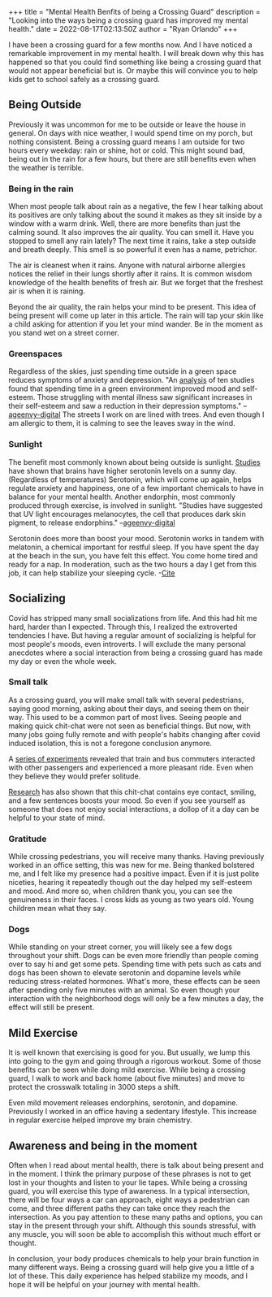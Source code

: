 +++
title = "Mental Health Benfits of being a Crossing Guard"
description = "Looking into the ways being a crossing guard has improved my mental health."
date = 2022-08-17T02:13:50Z
author = "Ryan Orlando"
+++


I have been a crossing guard for a few months now. And I have noticed a remarkable improvement in my mental health. I will break down why this has happened so that you could find something like being a crossing guard that would not appear beneficial but is. Or maybe this will convince you to help kids get to school safely as a crossing guard.



## Being Outside



Previously it was uncommon for me to be outside or leave the house in general. On days with nice weather, I would spend time on my porch, but nothing consistent. Being a crossing guard means I am outside for two hours every weekday: rain or shine, hot or cold. This might sound bad, being out in the rain for a few hours, but there are still benefits even when the weather is terrible.



### Being in the rain

When most people talk about rain as a negative, the few I hear talking about its positives are only talking about the sound it makes as they sit inside by a window with a warm drink. Well, there are more benefits than just the calming sound. It also improves the air quality. You can smell it. Have you stopped to smell any rain lately? The next time it rains, take a step outside and breath deeply. This smell is so powerful it even has a name, petrichor.

The air is cleanest when it rains. Anyone with natural airborne allergies notices the relief in their lungs shortly after it rains. It is common wisdom knowledge of the health benefits of fresh air. But we forget that the freshest air is when it is raining.

Beyond the air quality, the rain helps your mind to be present. This idea of being present will come up later in this article. The rain will tap your skin like a child asking for attention if you let your mind wander. Be in the moment as you stand wet on a street corner.


### Greenspaces

Regardless of the skies, just spending time outside in a green space reduces symptoms of anxiety and depression. "An [analysis](https://www.ncbi.nlm.nih.gov/pmc/articles/PMC3393816/) of ten studies found that spending time in a green environment improved mood and self-esteem. Those struggling with mental illness saw significant increases in their self-esteem and saw a reduction in their depression symptoms." –[ageenvy-digital](https://lifeworkscc.com/mental-health-benefits-outdoors/) The streets I work on are lined with trees. And even though I am allergic to them, it is calming to see the leaves sway in the wind.



### Sunlight

The benefit most commonly known about being outside is sunlight. [Studies](https://time.com/4888327/why-sunlight-is-so-good-for-you/) have shown that brains have higher serotonin levels on a sunny day. (Regardless of temperatures) Serotonin, which will come up again, helps regulate anxiety and happiness, one of a few important chemicals to have in balance for your mental health. Another endorphin, most commonly produced through exercise, is involved in sunlight. "Studies have suggested that UV light encourages melanocytes, the cell that produces dark skin pigment, to release endorphins."  –[ageenvy-digital](https://lifeworkscc.com/mental-health-benefits-outdoors/)


Serotonin does more than boost your mood. Serotonin works in tandem with melatonin, a chemical important for restful sleep. If you have spent the day at the beach in the sun, you have felt this effect. You come home tired and ready for a nap. In moderation, such as the two hours a day I get from this job, it can help stabilize your sleeping cycle.
-[Cite](https://www.tricitymed.org/2018/08/5-ways-the-sun-impacts-your-mental-and-physical-health/)

## Socializing

Covid has stripped many small socializations from life. And this had hit me hard, harder than I expected. Through this, I realized the extroverted tendencies I have. But having a regular amount of socializing is helpful for most people's moods, even introverts. I will exclude the many personal anecdotes where a social interaction from being a crossing guard has made my day or even the whole week.



### Small talk

As a crossing guard, you will make small talk with several pedestrians, saying good morning, asking about their days, and seeing them on their way. This used to be a common part of most lives. Seeing people and making quick chit-chat were not seen as beneficial things. But now, with many jobs going fully remote and with people's habits changing after covid induced isolation, this is not a foregone conclusion anymore.



 A [series of experiments](https://psycnet.apa.org/doiLanding?doi=10.1037%2Fa0037323) revealed that train and bus commuters interacted with other passengers and experienced a more pleasant ride. Even when they believe they would prefer solitude.



[Research](https://journals.sagepub.com/doi/abs/10.1177/1948550613502990) has also shown that this chit-chat contains eye contact, smiling, and a few sentences boosts your mood. So even if you see yourself as someone that does not enjoy social interactions, a dollop of it a day can be helpful to your state of mind.



### Gratitude

While crossing pedestrians, you will receive many thanks. Having previously worked in an office setting, this was new for me. Being thanked bolstered me, and I felt like my presence had a positive impact. Even if it is just polite niceties, hearing it repeatedly though out the day helped my self-esteem and mood. And more so, when children thank you, you can see the genuineness in their faces. I cross kids as young as two years old. Young children mean what they say.



### Dogs

While standing on your street corner, you will likely see a few dogs throughout your shift. Dogs can be even more friendly than people coming over to say hi and get some pets. Spending time with pets such as cats and dogs has been shown to elevate serotonin and dopamine levels while reducing stress-related hormones. What's more, these effects can be seen after spending only five minutes with an animal. So even though your interaction with the neighborhood dogs will only be a few minutes a day, the effect will still be present.



## Mild Exercise

It is well known that exercising is good for you. But usually, we lump this into going to the gym and going through a rigorous workout. Some of those benefits can be seen while doing mild exercise. While being a crossing guard, I walk to work and back home (about five minutes) and move to protect the crosswalk totaling in 3000 steps a shift.



Even mild movement releases endorphins, serotonin, and dopamine. Previously I worked in an office having a sedentary lifestyle. This increase in regular exercise helped improve my brain chemistry.




## Awareness and being in the moment

Often when I read about mental health, there is talk about being present and in the moment. I think the primary purpose of these phrases is not to get lost in your thoughts and listen to your lie tapes. While being a crossing guard, you will exercise this type of awareness. In a typical intersection, there will be four ways a car can approach, eight ways a pedestrian can come, and three different paths they can take once they reach the intersection. As you pay attention to these many paths and options, you can stay in the present through your shift. Although this sounds stressful, with any muscle, you will soon be able to accomplish this without much effort or thought.




In conclusion, your body produces chemicals to help your brain function in many different ways. Being a crossing guard will help give you a little of a lot of these. This daily experience has helped stabilize my moods, and I hope it will be helpful on your journey with mental health.
